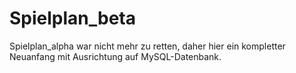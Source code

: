 Spielplan_beta
==============

Spielplan_alpha war nicht mehr zu retten, daher hier ein kompletter Neuanfang mit Ausrichtung auf MySQL-Datenbank.
